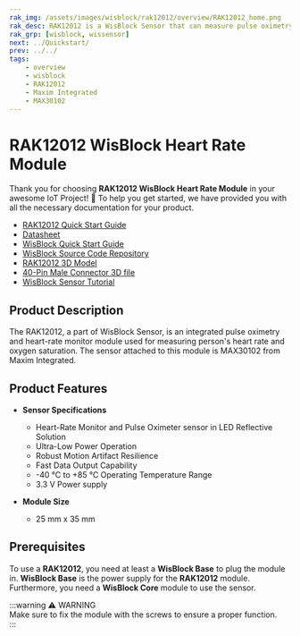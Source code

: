```yaml
---
rak_img: /assets/images/wisblock/rak12012/overview/RAK12012_home.png
rak_desc: RAK12012 is a WisBlock Sensor that can measure pulse oximetry and heart rate of a person.
rak_grp: [wisblock, wissensor]
next: ../Quickstart/
prev: ../../
tags:
    - overview
    - wisblock
    - RAK12012
    - Maxim Integrated
    - MAX30102
---
```



# RAK12012 WisBlock Heart Rate Module

Thank you for choosing **RAK12012 WisBlock Heart Rate Module** in your awesome IoT Project! 🎉 To help you get started, we have provided you with all the necessary documentation for your product.

* [RAK12012 Quick Start Guide](../Quickstart/)
* [Datasheet](../Datasheet/)
* <a href="../../Quickstart/" target="_blank">WisBlock Quick Start Guide</a>
* [WisBlock Source Code Repository](https://github.com/RAKWireless/WisBlock/)
* [RAK12012 3D Model](https://downloads.rakwireless.com/3D_File/WisBlock/3D_RAK12012.stp)
* [40-Pin Male Connector 3D file](https://downloads.rakwireless.com/3D_File/Accessory/WisConnector/M40S1003K6M.stp)
* [WisBlock Sensor Tutorial](/Knowledge-Hub/Learn/WisBlock-Sensor-Tutorial/)

<!--**Examples** -->

<!--For All WisBlock Core Modules: -->
<!--* [Sample Code: RAK12012](https://github.com/RAKWireless/WisBlock/blob/master/examples/common/IO/RAK12005_WaterDetector/RAK12005_WaterDetector.ino)-->

## Product Description

The RAK12012, a part of WisBlock Sensor, is an integrated pulse oximetry and heart-rate monitor module used for measuring person's heart rate and oxygen saturation. The sensor attached to this module is MAX30102 from Maxim Integrated.


## Product Features

* **Sensor Specifications**
    * Heart-Rate Monitor and Pulse Oximeter sensor in LED Reflective Solution
    * Ultra-Low Power Operation
    * Robust Motion Artifact Resilience
    * Fast Data Output Capability
    * -40&nbsp;°C to +85&nbsp;°C Operating Temperature Range
    * 3.3&nbsp;V Power supply

* **Module Size**
    * 25&nbsp;mm x 35&nbsp;mm

## Prerequisites

To use a **RAK12012**, you need at least a **WisBlock Base** to plug the module in. **WisBlock Base** is the power supply for the **RAK12012** module. Furthermore, you need a **WisBlock Core** module to use the sensor.

:::warning ⚠️ WARNING    
Make sure to fix the module with the screws to ensure a proper function.    
:::